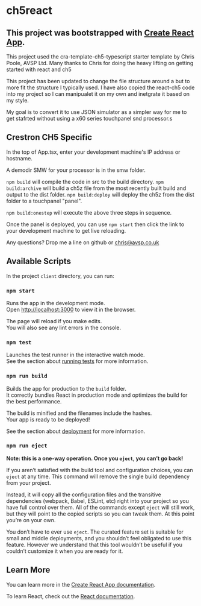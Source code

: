 # ch5react

## This project was bootstrapped with [Create React App](https://github.com/facebook/create-react-app).

This project used the cra-template-ch5-typescript starter template by Chris Poole, AVSP Ltd.  Many thanks to Chris for doing the heavy lifting on getting started with react and ch5

This project has been updated to change the file structure around a but to more fit the structure I typically used.  I have also copied the react-ch5 code into my project so I can manipualet it on my own and inetgrate it based on my style.

My goal is to convert it to use JSON simulator as a simpler way for me to get stafrted without using a x60 series touchpanel snd processor.s

## Crestron CH5 Specific

In the top of App.tsx, enter your development machine's IP address or hostname.

A demodir SMW for your processor is in the smw folder.

`npm build` will compile the code in src to the build directory.
`npm build:archive` will build a ch5z file from the most recently built build and output to the dist folder.
`npm build:deploy` will deploy the ch5z from the dist folder to a touchpanel "panel".

`npm build:onestep` will execute the above three steps in sequence.

Once the panel is deployed, you can use `npm start` then click the link to your development machine to get live reloading.

Any questions? Drop me a line on github or chris@avsp.co.uk

## Available Scripts

In the project `client` directory, you can run:

### `npm start`

Runs the app in the development mode.<br />
Open [http://localhost:3000](http://localhost:3000) to view it in the browser.

The page will reload if you make edits.<br />
You will also see any lint errors in the console.

### `npm test`

Launches the test runner in the interactive watch mode.<br />
See the section about [running tests](https://facebook.github.io/create-react-app/docs/running-tests) for more information.

### `npm run build`

Builds the app for production to the `build` folder.<br />
It correctly bundles React in production mode and optimizes the build for the best performance.

The build is minified and the filenames include the hashes.<br />
Your app is ready to be deployed!

See the section about [deployment](https://facebook.github.io/create-react-app/docs/deployment) for more information.

### `npm run eject`

**Note: this is a one-way operation. Once you `eject`, you can’t go back!**

If you aren’t satisfied with the build tool and configuration choices, you can `eject` at any time. This command will remove the single build dependency from your project.

Instead, it will copy all the configuration files and the transitive dependencies (webpack, Babel, ESLint, etc) right into your project so you have full control over them. All of the commands except `eject` will still work, but they will point to the copied scripts so you can tweak them. At this point you’re on your own.

You don’t have to ever use `eject`. The curated feature set is suitable for small and middle deployments, and you shouldn’t feel obligated to use this feature. However we understand that this tool wouldn’t be useful if you couldn’t customize it when you are ready for it.

## Learn More

You can learn more in the [Create React App documentation](https://facebook.github.io/create-react-app/docs/getting-started).

To learn React, check out the [React documentation](https://reactjs.org/).
